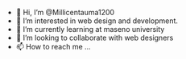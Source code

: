 - 👋 Hi, I’m @Millicentauma1200
- 👀 I’m interested in web design and development.
- 🌱 I’m currently learning at maseno university 
- 💞️ I’m looking to collaborate with web designers
- 📫 How to reach me ...

<!---
Millicentauma1200/Millicentauma1200 is a ✨ special ✨ repository because its `README.md` (this file) appears on your GitHub profile.
You can click the Preview link to take a look at your changes.
--->
